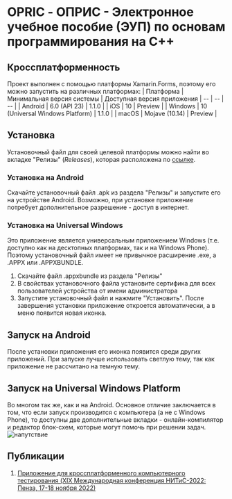 # OPRIC - ОПРИС - Электронное учебное пособие (ЭУП) по основам программирования на С++ #
## Кроссплатформенность ##
Проект выполнен с помощью платформы Xamarin.Forms, поэтому его можно запустить на различных платформах:
| Платформа | Минимальная версия системы | Доступная версия приложения
| -- | -- | -- |
| Android | 6.0 (API 23) | 1.1.0 |
| iOS | 10 | Preview |
| Windows | 10 (Universal Windows Platform) | 1.1.0 |
| macOS | Mojave (10.14) | Preview |
## Установка ##
Установочный файл для своей целевой платформы можно найти во вкладке "Релизы" (*Releases*), которая расположена по [ссылке](https://github.com/LeoKhariton/Mobile-Cpp-Tutorial/releases).
### Установка на Android ###
Скачайте установочный файл .apk из раздела "Релизы" и запустите его на устройстве Android.
Возможно, при установке приложение потребует дополнительное разрешение - доступ в интернет.
### Установка на Universal Windows ###
Это приложение является универсальным приложением Windows (т.е. доступно как на десктопных платформах, так и на Windows Phone). Поэтому установочный файл имеет не привычное расширение .exe, а .APPX или .APPXBUNDLE.
1. Скачайте файл .appxbundle из раздела "Релизы"
2. В свойствах установочного файла установите сертифика для всех пользователей устройства от имени администратора
3. Запустите установочный файл и нажмите "Установить". После завершения установки приложение откроется автоматически, а в меню появится новая иконка.
## Запуск на Android ##
После установки приложения его иконка появится среди других приложений.
При запуске лучше использовать светлую тему, так как приложение не рассчитано на темную тему.
## Запуск на Universal Windows Platform ##
Во многом так же, как и на Android. Основное отличие заключается в том, что если запуск производится с компьютера (а не с Windows Phone), то доступны две дополнительные вкладки - онлайн-компилятор и редактор блок-схем, которые могут помочь при решении задач.
![напутствие](https://raw.githubusercontent.com/LeoKhariton/Mobile-Cpp-Tutorial/main/Рисунок1.png)
## Публикации ##
1. [Приложение для кроссплатформенного компьютерного тестирования (XIX Международная конференция НИТиС-2022: Пенза, 17-18 ноября 2022)](https://vt.pnzgu.ru/files/vt.pnzgu.ru/nitis_sb_2022_vyp_xix_tir_a4_doc_1_.pdf)
